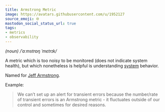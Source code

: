 ```yaml
---
title: Armstrong Metric
image: https://avatars.githubusercontent.com/u/1952127
source_emoji: 🌐
mastodon_social_status_url: true
tags:
- metrics
- observability
---
```


_(noun) /ˈɑːmstrɒŋ ˈmɛtrɪk/_

A metric which is too noisy to be monitored (does not indicate system health), but which nonetheless is helpful is understanding [system](https://www.joshbeckman.org/notes/principles-of-system) behavior.

Named for [Jeff Armstrong](https://github.com/MahlerFive).

Example:

> We can’t set up an alert for transient errors because the number/rate of transient errors is an Armstrong metric - it fluctuates outside of our control and sometimes for desired reasons.
